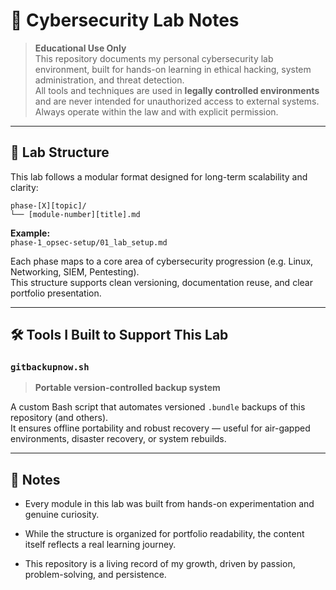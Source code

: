 # 🧠 Cybersecurity Lab Notes

> **Educational Use Only**  
This repository documents my personal cybersecurity lab environment, built for hands-on learning in ethical hacking, system administration, and threat detection.  
All tools and techniques are used in **legally controlled environments** and are never intended for unauthorized access to external systems. Always operate within the law and with explicit permission.

---

## 🧱 Lab Structure

This lab follows a modular format designed for long-term scalability and clarity:
```plaintext
phase-[X][topic]/
└── [module-number][title].md
```

**Example:**  
`phase-1_opsec-setup/01_lab_setup.md`

Each phase maps to a core area of cybersecurity progression (e.g. Linux, Networking, SIEM, Pentesting).  
This structure supports clean versioning, documentation reuse, and clear portfolio presentation.

---

## 🛠️ Tools I Built to Support This Lab

### `gitbackupnow.sh`  
> **Portable version-controlled backup system**

A custom Bash script that automates versioned `.bundle` backups of this repository (and others).  
It ensures offline portability and robust recovery — useful for air-gapped environments, disaster recovery, or system rebuilds.

---

## 📌 Notes

- Every module in this lab was built from hands-on experimentation and genuine curiosity.

- While the structure is organized for portfolio readability, the content itself reflects a real learning journey.

- This repository is a living record of my growth, driven by passion, problem-solving, and persistence.
